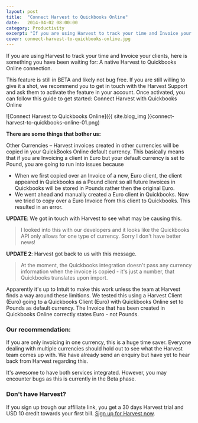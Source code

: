 ```yaml
---
layout: post
title:  "Connect Harvest to Quickbooks Online"
date:   2014-04-02 08:00:00
category: Productivity
excerpt: "If you are using Harvest to track your time and Invoice your clients, here is something you have been waiting for: A native Harvest to Quickbooks Online connection."
cover: connect-harvest-to-quickbooks-online.jpg
---
```


If you are using Harvest to track your time and Invoice your clients, here is something you have been waiting for: A native Harvest to Quickbooks Online connection.

This feature is still in BETA and likely not bug free. If you are still willing to give it a shot, we recommend you to get in touch with the Harvest Support and ask them to activate the feature in your account. Once activated, you can follow this guide to get started: Connect Harvest with Quickbooks Online

![Connect Harvest to Quickbooks Online]({{ site.blog_img }}connect-harvest-to-quickbooks-online-01.png)

**There are some things that bother us:**

Other Currencies – Harvest invoices created in other currencies will be copied in your QuickBooks Online default currency. This basically means that if you are Invoicing a client in Euro but your default currency is set to Pound, you are going to run into issues because

- When we first copied over an Invoice of a new, Euro client, the client appeared in Quickbooks as a Pound client so all future Invoices in Quickbooks will be stored in Pounds rather then the original Euro.
- We went ahead and manually created a Euro client in Quickbooks. Now we tried to copy over a Euro Invoice from this client to Quickbooks. This resulted in an error.


**UPDATE**: We got in touch with Harvest to see what may be causing this.

> I looked into this with our developers and it looks like the Quickbooks API only allows for one type of currency. Sorry I don't have better news!

**UPDATE 2**: Harvest got back to us with this message.

> At the moment, the Quickbooks integration doesn't pass any currency information when the invoice is copied - it's just a number, that Quickbooks translates upon import.

Apparently it's up to Intuit to make this work unless the team at Harvest finds a way around these limitions.
We tested this using a Harvest Client (Euro) going to a Quickbooks Client (Euro) with Quickbooks Online set to Pounds as default currency. The Invoice that has been created in Quickbooks Online correctly states Euro - not Pounds.


### Our recommendation:

If you are only invoicing in one currency, this is a huge time saver. Everyone dealing with multiple currencies should hold out to see what the Harvest team comes up with. We have already send an enquiry but have yet to hear back from Harvest regarding this.

It's awesome to have both services integrated. However, you may encounter bugs as this is currently in the Beta phase.


### Don't have Harvest?

If you sign up trough our affiliate link, you get a 30 days Harvest trial and USD 10 credit towards your first bill. [Sign up for Harvest now][signup].

[signup]: http://try.hrv.st/3-88144
